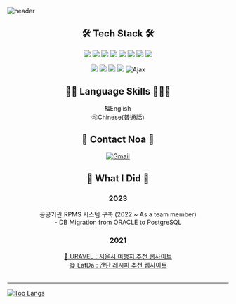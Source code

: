 ![header](https://capsule-render.vercel.app/api?type=waving&color=auto&height=300&section=header&text=Noa_HR_Nam&fontSize=90)
<div align="center">
<h2> 🛠 Tech Stack 🛠 </h2>

<img src="https://img.shields.io/badge/Java-007396?style=flat-square&logo=Java&logoColor=white"/></a>
<img src="https://img.shields.io/badge/JSP-F86001?style=flat-square&logo=JSP&logoColor=white"/></a>
<img src="https://img.shields.io/badge/Spring-6DB33F?style=flat-square&logo=Spring&logoColor=white"/></a>
<img src="https://img.shields.io/badge/Oracle-F80000?style=flat-square&logo=Oracle&logoColor=white"/></a>
<img src="https://img.shields.io/badge/MySql-4479A1?style=flat-square&logo=MySql&logoColor=white"/></a>
<img src="https://img.shields.io/badge/PostgreSQL-4169E1?style=flat-square&logo=PostgreSQL&logoColor=white"/></a>
<img src="https://img.shields.io/badge/MariaDB-003545?style=flat-square&logo=MariaDB&logoColor=white"/></a>
<img src="https://img.shields.io/badge/Mybatis-1F4056?style=flat-square&logo=Mybatis&logoColor=white"/></a>
  
<img src="https://img.shields.io/badge/HTML5-E34F26?style=flat-square&logo=HTML5&logoColor=white"/></a>
<img src="https://img.shields.io/badge/CSS3-1572B6?style=flat-square&logo=CSS3&logoColor=white"/></a>
<img src="https://img.shields.io/badge/JavaScript-F7DF1E?style=flat-square&logo=JavaScript&logoColor=white"/></a>
<img src="https://img.shields.io/badge/JQuery-0769AD?style=flat-square&logo=JQuery&logoColor=white"/></a>
<img alt="Ajax" src ="https://img.shields.io/badge/Ajax-0094F5.svg?&style=flat&logo=Ajax&logoColor=white"/>
<br>
<h2> 🙆🏻 Language Skills 🧑🏻‍💻 </h2>
🔠English<br>
🉑Chinese(普通話)
<br>
<h2>🌳 Contact Noa 🌳</h2>
<a href="mailto:nnoadev@gmail.com"><img alt="Gmail" src ="https://img.shields.io/badge/nnoadev@gmail.com-EA4335.svg?&style=flat&logo=Gmail&logoColor=white"/></a>

<br>
<h2>🤝 What I Did 🤝</h2>
<h3>2023</h3>
공공기관 RPMS 시스템 구축 (2022 ~ As a team member)<br/>
- DB Migration from ORACLE to PostgreSQL
<h3>2021</h3>
<a href="https://github.com/noasued/URAVEL">🧳 URAVEL : 서울시 여행지 추천 웹사이트</a><br/>
<a href="https://github.com/noasued/EatDa">😋 EatDa : 간단 레시피 추천 웹사이트</a>

</div>
<br>
<hr>


[![Top Langs](https://github-readme-stats.vercel.app/api/top-langs/?username=noasued&layout=compact)](https://github.com/anuraghazra/github-readme-stats)
